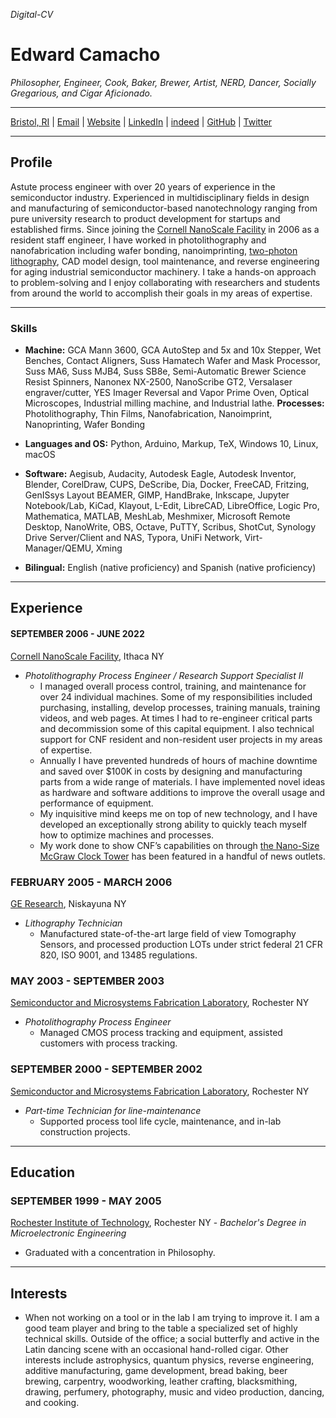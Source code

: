 *Digital-CV*
# Edward Camacho

*Philosopher, Engineer, Cook, Baker, Brewer, Artist, NERD, Dancer, Socially Gregarious, and Cigar Aficionado.*
***
[Bristol, RI](https://www.google.com/maps/place/Bristol,+RI+02809/@41.6768312,-71.3047218,13z/data=!3m1!4b1!4m5!3m4!1s0x89e4546eab6af43b:0xf49cd322e71298fa!8m2!3d41.6771101!4d-71.2662025) | [Email](mailto:caribeancube@gmail.com) | [Website](https://github.com/caribeancube/Digital-CV) | [LinkedIn](https://www.linkedin.com/in/edward-camacho-1a382916/) | [indeed](https://profile.indeed.com/?hl=en&co=US&from=gnav-homepage&_ga=2.263698767.2131236399.1658755236-2122425119.1658162846) | [GitHub](https://github.com/caribeancube) | [Twitter](https://twitter.com/caribeancube) 
***
## Profile
Astute process engineer with over 20 years of experience in the semiconductor industry. Experienced in multidisciplinary fields in design and manufacturing of semiconductor-based nanotechnology ranging from pure university research to product development for startups and established firms. Since joining the [Cornell NanoScale Facility](https://www.cnf.cornell.edu/) in 2006 as a resident staff engineer, I have worked in photolithography and nanofabrication including wafer bonding, nanoimprinting, [two-photon lithography](https://confluence.cornell.edu/display/CNFUserWiki/Two-photon+Lithography), CAD model design, tool maintenance, and reverse engineering for aging industrial semiconductor machinery. I take a hands-on approach to problem-solving and I enjoy collaborating with researchers and students from around the world to accomplish their goals in my areas of expertise. 
***
### Skills
- **Machine:** GCA Mann 3600, GCA AutoStep and  5x and 10x Stepper, Wet Benches, Contact Aligners, Suss Hamatech Wafer and Mask Processor, Suss MA6, Suss MJB4, Suss SB8e,  Semi-Automatic Brewer Science Resist Spinners, Nanonex NX-2500, NanoScribe GT2, Versalaser engraver/cutter, YES Imager Reversal and Vapor Prime Oven, Optical Microscopes, Industrial milling machine, and Industrial lathe. 
**Processes:** Photolithography, Thin Films, Nanofabrication, Nanoimprint, Nanoprinting, Wafer Bonding 

- **Languages and OS:**  Python, Arduino, Markup, TeX, Windows 10, Linux, macOS

- **Software:** Aegisub, Audacity, Autodesk Eagle, Autodesk Inventor, Blender, CorelDraw, CUPS, DeScribe, Dia, Docker, FreeCAD, Fritzing, GenISsys Layout BEAMER, GIMP, HandBrake, Inkscape, Jupyter Notebook/Lab, KiCad, Klayout, L-Edit, LibreCAD, LibreOffice, Logic Pro, Mathematica, MATLAB, MeshLab, Meshmixer, Microsoft Remote Desktop, NanoWrite, OBS, Octave, PuTTY, Scribus, ShotCut, Synology Drive Server/Client and NAS, Typora, UniFi Network, Virt-Manager/QEMU, Xming

- **Bilingual:** English (native proficiency) and Spanish (native proficiency)
***
## Experience
#### SEPTEMBER  2006 - JUNE 2022
[Cornell NanoScale Facility](https://www.cnf.cornell.edu/), Ithaca NY 
- *Photolithography Process Engineer / Research Support Specialist II*
	- I managed overall process control, training, and maintenance for over 24 individual machines. Some of my responsibilities included purchasing, installing, develop processes, training manuals, training videos, and web pages. At times I had to re-engineer critical parts and decommission some of this capital equipment. I also technical support for CNF resident and non-resident user projects in my areas of expertise.
	- Annually I have prevented hundreds of hours of machine downtime and saved over $100K in costs by designing and manufacturing parts from a wide range of materials. I have implemented novel ideas as hardware and software additions to improve the overall usage and performance of equipment.
	- My inquisitive mind keeps me on top of new technology, and I have developed an exceptionally strong ability to quickly teach myself how to optimize machines and processes.  
	- My work done to show CNF’s capabilities on through [the Nano-Size McGraw Clock Tower](https://www.cnf.cornell.edu/highlights/tools/nanoscribe/clocktower) has been featured in a handful of news outlets. 

### FEBRUARY 2005 - MARCH 2006
[GE Research](https://www.ge.com/research/research-engine/rd-facilities/niskayuna), Niskayuna NY 
- *Lithography Technician*
	- Manufactured state-of-the-art large field of view Tomography Sensors, and processed production LOTs under strict federal 21 CFR 820, ISO 9001, and 13485 regulations.

### MAY 2003 - SEPTEMBER 2003 
[Semiconductor and Microsystems Fabrication Laboratory](http://www.smfl.rit.edu/), Rochester NY 
- *Photolithography Process Engineer*
	- Managed CMOS process tracking and equipment, assisted customers with process tracking.

### SEPTEMBER  2000 - SEPTEMBER 2002 
[Semiconductor and Microsystems Fabrication Laboratory](http://www.smfl.rit.edu/), Rochester NY 
- *Part-time Technician for line-maintenance* 
	- Supported process tool life cycle, maintenance, and in-lab construction projects.
***
## Education
### SEPTEMBER 1999 - MAY 2005
[Rochester Institute of Technology](https://www.rit.edu/), Rochester NY - *Bachelor's Degree in Microelectronic Engineering*
- Graduated with a concentration in Philosophy. 
***
## Interests
- When not working on a tool or in the lab I am trying to improve it. I am a good team player and bring to the table a specialized set of highly technical skills. Outside of the office;  a social butterfly and active in the Latin dancing scene with an occasional hand-rolled cigar. Other interests include astrophysics, quantum physics, reverse engineering, additive manufacturing, game development, bread baking, beer brewing, carpentry, woodworking, leather crafting, blacksmithing,  drawing,  perfumery, photography,  music and video production, dancing, and cooking.

